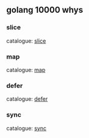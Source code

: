 ## golang 10000 whys

### slice
catalogue: [slice](./slice)

### map
catalogue: [map](./map)

### defer
catalogue: [defer](./defer)

### sync
catalogue: [sync](./sync)
